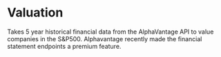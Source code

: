 # Valuation
Takes 5 year historical financial data from the AlphaVantage API to value companies in the S&P500. Alphavantage recently made the financial statement endpoints a premium feature.
